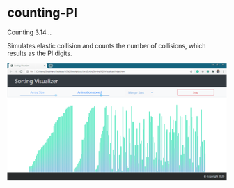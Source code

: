 # counting-PI
Counting 3.14...

Simulates elastic collision and counts the number of collisions, which results as the PI digits.

![alt tag](https://github.com/shubham134/sorting-visualizer/blob/main/sorting-visualizer-screenshot-1.PNG)
